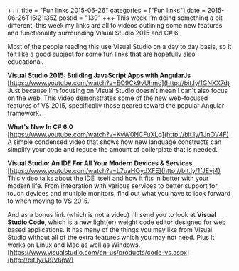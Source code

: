 +++
title = "Fun links 2015-06-26"
categories = ["Fun links"]
date = 2015-06-26T15:21:35Z
postid = "139"
+++
This week I'm doing something a bit different, this week my links are all to videos outlining some new features and functionality surrounding Visual Studio 2015 and C# 6. 

Most of the people reading this use Visual Studio on a day to day basis, so it felt like a good subject for some fun links that are hopefully also educational.<!--more-->

**Visual Studio 2015: Building JavaScript Apps with AngularJs**  
[https://www.youtube.com/watch?v=EO9Ck9vUhmo](http://bit.ly/1GNXX7d)  
Just because I'm focusing on Visual Studio doesn't mean I can't also focus on the web. This video demonstrates some of the new web-focused features of VS 2015, specifically those geared toward the popular Angular framework.

**What's New In C# 6.0**  
[https://www.youtube.com/watch?v=KvW0NCFuXLg](http://bit.ly/1JnOV4F)  
A simple condensed video that shows how new language constructs can simplify your code and reduce the amount of boilerplate that is needed.

**Visual Studio: An IDE For All Your Modern Devices & Services**  
[https://www.youtube.com/watch?v=L7uaHQydXFE](http://bit.ly/1fJEvj4)  
This video talks about the IDE itself and how it fits in better with your modern life. From integration with various services to better support for touch devices and multiple monitors, find out what you have to look forward to when moving to VS 2015.

And as a bonus link (which is not a video) I'll send you to look at **Visual Studio Code**, which is a new light(er) weight code editor designed for web based applications. It has many of the things you may like from Visual Studio without all of the extra features which you may not need. Plus it works on Linux and Mac as well as Windows.
[https://www.visualstudio.com/en-us/products/code-vs.aspx](http://bit.ly/1J9V6pW)